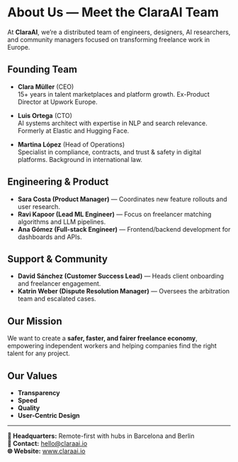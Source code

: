# About Us — Meet the ClaraAI Team

At **ClaraAI**, we’re a distributed team of engineers, designers, AI researchers, and community managers focused on transforming freelance work in Europe.

## Founding Team

- **Clara Müller** (CEO)  
15+ years in talent marketplaces and platform growth. Ex-Product Director at Upwork Europe.

- **Luis Ortega** (CTO)  
AI systems architect with expertise in NLP and search relevance. Formerly at Elastic and Hugging Face.

- **Martina López** (Head of Operations)  
Specialist in compliance, contracts, and trust & safety in digital platforms. Background in international law.

## Engineering & Product

- **Sara Costa (Product Manager)** — Coordinates new feature rollouts and user research.
- **Ravi Kapoor (Lead ML Engineer)** — Focus on freelancer matching algorithms and LLM pipelines.
- **Ana Gómez (Full-stack Engineer)** — Frontend/backend development for dashboards and APIs.

## Support & Community

- **David Sánchez (Customer Success Lead)** — Heads client onboarding and freelancer engagement.
- **Katrin Weber (Dispute Resolution Manager)** — Oversees the arbitration team and escalated cases.

## Our Mission

We want to create a **safer, faster, and fairer freelance economy**, empowering independent workers and helping companies find the right talent for any project.

## Our Values

- **Transparency**
- **Speed**
- **Quality**
- **User-Centric Design**

---

**📍 Headquarters:** Remote-first with hubs in Barcelona and Berlin  
**📧 Contact:** hello@claraai.io  
**🌐 Website:** www.claraai.io
